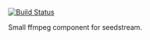[![Build Status](https://travis-ci.org/J7mbo/seedstream-ffmpeg.png?branch=master)](https://travis-ci.org/J7mbo/seedstream-ffmpeg)

Small ffmpeg component for seedstream.

